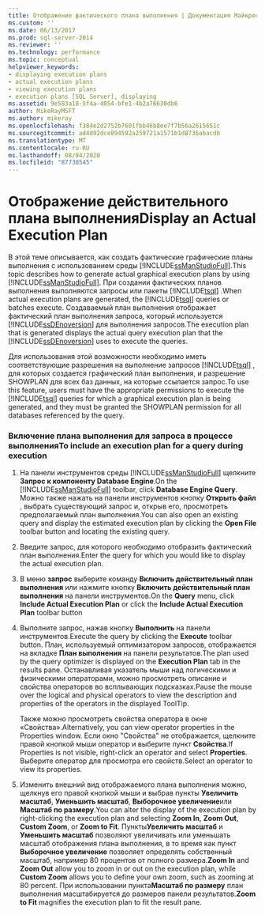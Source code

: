 ```yaml
---
title: Отображение фактического плана выполнения | Документация Майкрософт
ms.custom: ''
ms.date: 06/13/2017
ms.prod: sql-server-2014
ms.reviewer: ''
ms.technology: performance
ms.topic: conceptual
helpviewer_keywords:
- displaying execution plans
- actual execution plans
- viewing execution plans
- execution plans [SQL Server], displaying
ms.assetid: 9e583a18-5f4a-4054-bfe1-4b2a76630db6
author: MikeRayMSFT
ms.author: mikeray
ms.openlocfilehash: f384e2d2752b7601fbb46b8ee7f7b56a2615651c
ms.sourcegitcommit: ad4d92dce894592a259721a1571b1d8736abacdb
ms.translationtype: MT
ms.contentlocale: ru-RU
ms.lasthandoff: 08/04/2020
ms.locfileid: "87730545"
---
```

# <a name="display-an-actual-execution-plan"></a><span data-ttu-id="191e0-102">Отображение действительного плана выполнения</span><span class="sxs-lookup"><span data-stu-id="191e0-102">Display an Actual Execution Plan</span></span>
  <span data-ttu-id="191e0-103">В этой теме описывается, как создать фактические графические планы выполнения с использованием среды [!INCLUDE[ssManStudioFull](../../includes/ssmanstudiofull-md.md)].</span><span class="sxs-lookup"><span data-stu-id="191e0-103">This topic describes how to generate actual graphical execution plans by using [!INCLUDE[ssManStudioFull](../../includes/ssmanstudiofull-md.md)].</span></span> <span data-ttu-id="191e0-104">При создании фактических планов выполнения выполняются запросы или пакеты [!INCLUDE[tsql](../../includes/tsql-md.md)] .</span><span class="sxs-lookup"><span data-stu-id="191e0-104">When actual execution plans are generated, the [!INCLUDE[tsql](../../includes/tsql-md.md)] queries or batches execute.</span></span> <span data-ttu-id="191e0-105">Создаваемый план выполнения отображает фактический план выполнения запроса, который используется [!INCLUDE[ssDEnoversion](../../includes/ssdenoversion-md.md)] для выполнения запросов.</span><span class="sxs-lookup"><span data-stu-id="191e0-105">The execution plan that is generated displays the actual query execution plan that the [!INCLUDE[ssDEnoversion](../../includes/ssdenoversion-md.md)] uses to execute the queries.</span></span>  
  
 <span data-ttu-id="191e0-106">Для использования этой возможности необходимо иметь соответствующие разрешения на выполнение запросов [!INCLUDE[tsql](../../includes/tsql-md.md)] , для которых создается графический план выполнения, и разрешение SHOWPLAN для всех баз данных, на которые ссылается запрос.</span><span class="sxs-lookup"><span data-stu-id="191e0-106">To use this feature, users must have the appropriate permissions to execute the [!INCLUDE[tsql](../../includes/tsql-md.md)] queries for which a graphical execution plan is being generated, and they must be granted the SHOWPLAN permission for all databases referenced by the query.</span></span>  
  
### <a name="to-include-an-execution-plan-for-a-query-during-execution"></a><span data-ttu-id="191e0-107">Включение плана выполнения для запроса в процессе выполнения</span><span class="sxs-lookup"><span data-stu-id="191e0-107">To include an execution plan for a query during execution</span></span>  
  
1.  <span data-ttu-id="191e0-108">На панели инструментов среды [!INCLUDE[ssManStudioFull](../../includes/ssmanstudiofull-md.md)] щелкните **Запрос к компоненту Database Engine**.</span><span class="sxs-lookup"><span data-stu-id="191e0-108">On the [!INCLUDE[ssManStudioFull](../../includes/ssmanstudiofull-md.md)] toolbar, click **Database Engine Query**.</span></span> <span data-ttu-id="191e0-109">Можно также нажать на панели инструментов кнопку **Открыть файл** , выбрать существующий запрос и, открыв его, просмотреть предполагаемый план выполнения.</span><span class="sxs-lookup"><span data-stu-id="191e0-109">You can also open an existing query and display the estimated execution plan by clicking the **Open File** toolbar button and locating the existing query.</span></span>  
  
2.  <span data-ttu-id="191e0-110">Введите запрос, для которого необходимо отобразить фактический план выполнения.</span><span class="sxs-lookup"><span data-stu-id="191e0-110">Enter the query for which you would like to display the actual execution plan.</span></span>  
  
3.  <span data-ttu-id="191e0-111">В меню **запрос** выберите команду **Включить действительный план выполнения** или нажмите кнопку **Включить действительный план выполнения** на панели инструментов.</span><span class="sxs-lookup"><span data-stu-id="191e0-111">On the **Query** menu, click **Include Actual Execution Plan** or click the **Include Actual Execution Plan** toolbar button</span></span>  
  
4.  <span data-ttu-id="191e0-112">Выполните запрос, нажав кнопку **Выполнить** на панели инструментов.</span><span class="sxs-lookup"><span data-stu-id="191e0-112">Execute the query by clicking the **Execute** toolbar button.</span></span> <span data-ttu-id="191e0-113">План, используемый оптимизатором запросов, отображается на вкладке **План выполнения** на панели результатов.</span><span class="sxs-lookup"><span data-stu-id="191e0-113">The plan used by the query optimizer is displayed on the **Execution Plan** tab in the results pane.</span></span> <span data-ttu-id="191e0-114">Останавливая указатель мыши над логическими и физическими операторами, можно просмотреть описание и свойства операторов во всплывающих подсказках.</span><span class="sxs-lookup"><span data-stu-id="191e0-114">Pause the mouse over the logical and physical operators to view the description and properties of the operators in the displayed ToolTip.</span></span>  
  
     <span data-ttu-id="191e0-115">Также можно просмотреть свойства оператора в окне «Свойства».</span><span class="sxs-lookup"><span data-stu-id="191e0-115">Alternatively, you can view operator properties in the Properties window.</span></span> <span data-ttu-id="191e0-116">Если окно "Свойства" не отображается, щелкните правой кнопкой мыши оператор и выберите пункт **Свойства**.</span><span class="sxs-lookup"><span data-stu-id="191e0-116">If Properties is not visible, right-click an operator and select **Properties**.</span></span> <span data-ttu-id="191e0-117">Выберите оператор для просмотра его свойств.</span><span class="sxs-lookup"><span data-stu-id="191e0-117">Select an operator to view its properties.</span></span>  
  
5.  <span data-ttu-id="191e0-118">Изменить внешний вид отображаемого плана выполнения можно, щелкнув его правой кнопкой мыши и выбрав пункты **Увеличить масштаб**, **Уменьшить масштаб**, **Выборочное увеличение**или **Масштаб по размеру**.</span><span class="sxs-lookup"><span data-stu-id="191e0-118">You can alter the display of the execution plan by right-clicking the execution plan and selecting **Zoom In**, **Zoom Out**, **Custom Zoom**, or **Zoom to Fit**.</span></span> <span data-ttu-id="191e0-119">Пункты**Увеличить масштаб** и **Уменьшить масштаб** позволяют увеличивать или уменьшать масштаб отображения плана выполнения, в то время как пункт **Выборочное увеличение** позволяет определять собственный масштаб, например 80 процентов от полного размера.</span><span class="sxs-lookup"><span data-stu-id="191e0-119">**Zoom In** and **Zoom Out** allow you to zoom in or out on the execution plan, while **Custom Zoom** allows you to define your own zoom, such as zooming at 80 percent.</span></span> <span data-ttu-id="191e0-120">При использовании пункта**Масштаб по размеру** план выполнения масштабируется до размеров панели результатов.</span><span class="sxs-lookup"><span data-stu-id="191e0-120">**Zoom to Fit** magnifies the execution plan to fit the result pane.</span></span>  
  
  

